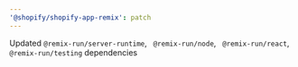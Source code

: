 ```yaml
---
'@shopify/shopify-app-remix': patch
---
```


Updated `@remix-run/server-runtime`, ` @remix-run/node`, ` @remix-run/react`, ` @remix-run/testing` dependencies

